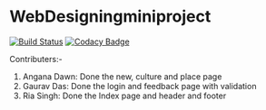 # WebDesigningminiproject


[![Build Status](https://dev.azure.com/anganadawn/2009MYSSPSB1_TEAM07/_apis/build/status/99002546.2009MYSSPSB1_WEB_TEAM07?branchName=master)](https://dev.azure.com/anganadawn/2009MYSSPSB1_TEAM07/_build/latest?definitionId=1&branchName=master)
[![Codacy Badge](https://app.codacy.com/project/badge/Grade/f0e58f5fad8a43f9aac1d136ed3ad6e8)](https://www.codacy.com/gh/99002546/2009MYSSPSB1_WEB_TEAM07/dashboard?utm_source=github.com&amp;utm_medium=referral&amp;utm_content=99002546/2009MYSSPSB1_WEB_TEAM07&amp;utm_campaign=Badge_Grade)


Contributers:-
1) Angana Dawn: Done the new, culture and place page
2) Gaurav Das: Done the login and feedback page with validation
3) Ria Singh: Done the Index page and header and footer

